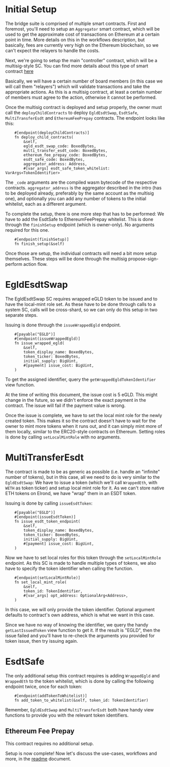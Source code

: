 # Initial Setup

The bridge suite is comprised of multiple smart contracts. First and foremost, you'll need to setup an `Aggregator` smart contract, which will be used to get the approximate cost of transactions on Ethereum at a certain point in time. More details on this in the workflows description, but basically, fees are currently very high on the Ethereum blockchain, so we can't expect the relayers to handle the costs.  

Next, we're going to setup the main "controller" contract, which will be a multisig-style SC. You can find more details about this type of smart contract [here](https://github.com/ElrondNetwork/elrond-wasm-rs/blob/master/contracts/examples/multisig/README.md)  

Basically, we will have a certain number of board members (in this case we will call them "relayers") which will validate transactions and take the appropriate actions. As this is a multisig contract, at least a certain number of members must agree to the action, otherwise it cannot be performed.  

Once the multisig contract is deployed and setup properly, the owner must call the `deployChildContracts` to deploy `EgldEsdtSwap`, `EsdtSafe`, `MultiTransferEsdt` and `EthereumFeePrepay` contracts.  The endpoint looks like this:  

```
    #[endpoint(deployChildContracts)]
    fn deploy_child_contracts(
        &self,
        egld_esdt_swap_code: BoxedBytes,
        multi_transfer_esdt_code: BoxedBytes,
        ethereum_fee_prepay_code: BoxedBytes,
        esdt_safe_code: BoxedBytes,
        aggregator_address: Address,
        #[var_args] esdt_safe_token_whitelist: VarArgs<TokenIdentifier>
```

The `_code` arguments are the compiled wasm bytecode of the respective contracts. `aggregator_address` is the aggregator described in the intro (has to be deployed already, preferably by the same account as the multisig one), and optionally you can add any number of tokens to the initial whitelist, each as a different argument.  

To complete the setup, there is one more step that has to be performed: We have to add the EsdtSafe to EthereumFeePrepay whitelist. This is done through the `finishSetup` endpoint (which is owner-only). No arguments required for this one.  

```
    #[endpoint(finishSetup)]
    fn finish_setup(&self)
```

Once those are setup, the individual contracts will need a bit more setup themselves. These steps will be done through the multisig propose-sign-perform action flow.  

# EgldEsdtSwap

The EgldEsdtSwap SC requires wrapped eGLD token to be issued and to have the local-mint role set. As these have to be done through calls to a system SC, calls will be cross-shard, so we can only do this setup in two separate steps.  

Issuing is done through the `issueWrappedEgld` endpoint. 

```
    #[payable("EGLD")]
    #[endpoint(issueWrappedEgld)]
    fn issue_wrapped_egld(
        &self,
        token_display_name: BoxedBytes,
        token_ticker: BoxedBytes,
        initial_supply: BigUint,
        #[payment] issue_cost: BigUint,
    )
```

To get the assigned identifier, query the `getWrappedEgldTokenIdentifier` view function.  

At the time of writing this document, the issue cost is 5 eGLD. This might change in the future, so we didn't enforce the exact payment in the contract. The issue will fail if the payment value is wrong.  

Once the issue is complete, we have to set the local mint role for the newly created token. This makes it so the contract doesn't have to wait for the owner to mint more tokens when it runs out, and it can simply mint more of them locally, similar to the ERC20-style contracts on Ethereum. Setting roles is done by calling `setLocalMintRole` with no arguments.  

# MultiTransferEsdt

The contract is made to be as generic as possible (i.e. handle an "infinite" number of tokens), but in this case, all we need to do is very similar to the `EgldEsdtSwap`: We have to issue a token (which we'll call `WrappedEth`, with `WETH` as token ticker) and setup local mint role for it. As we can't store native ETH tokens on Elrond, we have "wrap" them in an ESDT token.  

Issuing is done by calling `issueEsdtToken`:
```
    #[payable("EGLD")]
    #[endpoint(issueEsdtToken)]
    fn issue_esdt_token_endpoint(
        &self,
        token_display_name: BoxedBytes,
        token_ticker: BoxedBytes,
        initial_supply: BigUint,
        #[payment] issue_cost: BigUint,
    )
```

Now we have to set local roles for this token through the `setLocalMintRole` endpoint. As this SC is made to handle multiple types of tokens, we also have to specify the token identifier when calling the function.

```
    #[endpoint(setLocalMintRole)]
    fn set_local_mint_role(
        &self,
        token_id: TokenIdentifier,
        #[var_args] opt_address: OptionalArg<Address>,
    )
```

In this case, we will only provide the token identifier. Optional argument defaults to contract's own address, which is what we want in this case.

Since we have no way of knowing the identifier, we query the handy `getLastIssuedToken` view function to get it. If the result is "EGLD", then the issue failed and you'll have to re-check the arguments you provided for token issue, then try issuing again.  

# EsdtSafe

The only additional setup this contract requires is adding `WrappedEgld` and `WrappedEth` to the token whitelist, which is done by calling the following endpoint twice, once for each token:

```
    #[endpoint(addTokenToWhitelist)]
    fn add_token_to_whitelist(&self, token_id: TokenIdentifier)
```

Remember, `EgldEsdtSwap` and `MultiTransferEsdt` both have handy view functions to provide you with the relevant token identifiers.  

## Ethereum Fee Prepay

This contract requires no additional setup.  

Setup is now complete! Now let's discuss the use-cases, workflows and more, in the [readme](../README.md) document.

